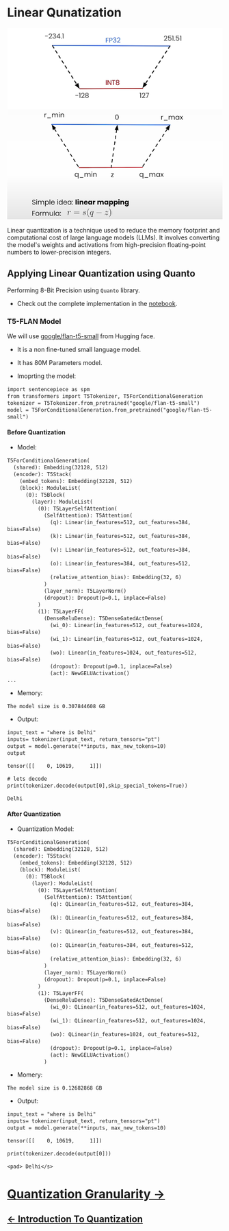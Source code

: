 # Linear Qunatization
![Linear Quan](./img/quant/diag/08_Linear%20Quantization.png)
![Linear De-Quantization](./img/quant/diag/07_Linear%20Quantization.png)

Linear quantization is a technique used to reduce the memory footprint and computational cost of large language models (LLMs). It involves converting the model's weights and activations from high-precision floating-point numbers to lower-precision integers.

## Applying Linear Quantization using Quanto
Performing 8-Bit Precision using `Quanto` library.

- Check out the complete implementation in the [notebook](https://github.com/iamrajharshit/ProjectRakuten/blob/main/Quantization/02_T5%20FLAN%20Linear-quantization.ipynb).

### T5-FLAN Model
We will use [google/flan-t5-small](https://huggingface.co/google/flan-t5-small) from Hugging face.

- It is a non fine-tuned small language model.
- It has 80M Parameters model. 

- Imoprting the model:
```
import sentencepiece as spm
from transformers import T5Tokenizer, T5ForConditionalGeneration
tokenizer = T5Tokenizer.from_pretrained("google/flan-t5-small")
model = T5ForConditionalGeneration.from_pretrained("google/flan-t5-small")
```

#### Before Quantization

- Model:
```
T5ForConditionalGeneration(
  (shared): Embedding(32128, 512)
  (encoder): T5Stack(
    (embed_tokens): Embedding(32128, 512)
    (block): ModuleList(
      (0): T5Block(
        (layer): ModuleList(
          (0): T5LayerSelfAttention(
            (SelfAttention): T5Attention(
              (q): Linear(in_features=512, out_features=384, bias=False)
              (k): Linear(in_features=512, out_features=384, bias=False)
              (v): Linear(in_features=512, out_features=384, bias=False)
              (o): Linear(in_features=384, out_features=512, bias=False)
              (relative_attention_bias): Embedding(32, 6)
            )
            (layer_norm): T5LayerNorm()
            (dropout): Dropout(p=0.1, inplace=False)
          )
          (1): T5LayerFF(
            (DenseReluDense): T5DenseGatedActDense(
              (wi_0): Linear(in_features=512, out_features=1024, bias=False)
              (wi_1): Linear(in_features=512, out_features=1024, bias=False)
              (wo): Linear(in_features=1024, out_features=512, bias=False)
              (dropout): Dropout(p=0.1, inplace=False)
              (act): NewGELUActivation()
...

```

- Memory:
```
The model size is 0.307844608 GB
```
- Output:
```
input_text = "where is Delhi"
inputs= tokenizer(input_text, return_tensors="pt")
output = model.generate(**inputs, max_new_tokens=10)
output
```
```
tensor([[    0, 10619,     1]])
```
```
# lets decode
print(tokenizer.decode(output[0],skip_special_tokens=True))
```
```
Delhi
```
#### After Quantization

- Quantization Model:
```
T5ForConditionalGeneration(
  (shared): Embedding(32128, 512)
  (encoder): T5Stack(
    (embed_tokens): Embedding(32128, 512)
    (block): ModuleList(
      (0): T5Block(
        (layer): ModuleList(
          (0): T5LayerSelfAttention(
            (SelfAttention): T5Attention(
              (q): QLinear(in_features=512, out_features=384, bias=False)
              (k): QLinear(in_features=512, out_features=384, bias=False)
              (v): QLinear(in_features=512, out_features=384, bias=False)
              (o): QLinear(in_features=384, out_features=512, bias=False)
              (relative_attention_bias): Embedding(32, 6)
            )
            (layer_norm): T5LayerNorm()
            (dropout): Dropout(p=0.1, inplace=False)
          )
          (1): T5LayerFF(
            (DenseReluDense): T5DenseGatedActDense(
              (wi_0): QLinear(in_features=512, out_features=1024, bias=False)
              (wi_1): QLinear(in_features=512, out_features=1024, bias=False)
              (wo): QLinear(in_features=1024, out_features=512, bias=False)
              (dropout): Dropout(p=0.1, inplace=False)
              (act): NewGELUActivation()
            )
```
- Momery:
```
The model size is 0.12682868 GB
```

- Output:
```
input_text = "where is Delhi"
inputs= tokenizer(input_text, return_tensors="pt")
output = model.generate(**inputs, max_new_tokens=10)
```
```
tensor([[    0, 10619,     1]])
```
```
print(tokenizer.decode(output[0]))
```
```
<pad> Delhi</s>

```
# [Quantization Granularity ->](02_QuantizationGranularity.md)
## [<- Introduction To Quantization](Quantization.md)
